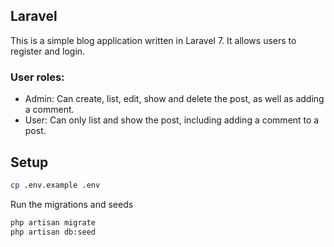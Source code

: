 ## Laravel
This is a simple blog application written in Laravel 7. It allows users to register and login.
### User roles:
- Admin: Can create, list, edit, show and delete the post, as well as adding a comment.
- User: Can only list and show the post, including adding a comment to a post.

## Setup

```bash
cp .env.example .env
```

Run the migrations and seeds
```bash
php artisan migrate
php artisan db:seed
